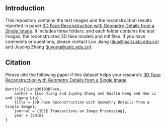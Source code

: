 ## Introduction

This repository contains the test images and the reconstruction results reported in paper:[3D Face Reconstruction with Geometry Details from a Single Image](https://arxiv.org/abs/1702.05619). It includes three folders, and each folder contains the test images, the reconstructed 3D face models and mtl files. If you have comments or questions, please contact Luo Jiang (jluo@mail.ustc.edu.cn) and Juyong Zhang (juyong@ustc.edu.cn).

## Citation

Please cite the following paper if this dataset helps your research: [3D Face Reconstruction with Geometry Details from a Single Image](https://arxiv.org/abs/1702.05619)

	@article{Jiang20183DFace,
  		author = {Luo Jiang and Juyong Zhang and Bailin Deng and Hao Li and Ligang Liu},
  		title = {3D Face Reconstruction with Geometry Details from a Single Image},
  		journal = {IEEE Transactions on Image Processing},
  		year = {2018}
	}